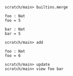 ```ucm
scratch/main> builtins.merge
```

```unison
foo : Nat
foo = 5

bar : Nat
bar = 5
```

```ucm
scratch/main> add
```

```unison
foo : Nat
foo = 6
```

```ucm
scratch/main> update
scratch/main> view foo bar
```
